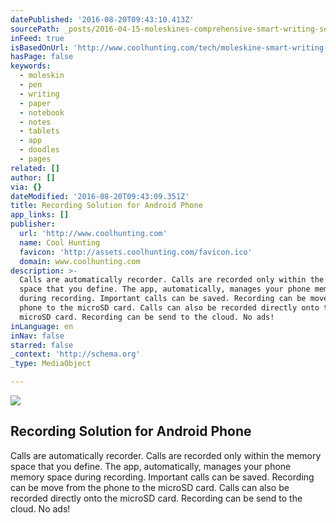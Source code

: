 ```yaml
---
datePublished: '2016-08-20T09:43:10.413Z'
sourcePath: _posts/2016-04-15-moleskines-comprehensive-smart-writing-set.md
inFeed: true
isBasedOnUrl: 'http://www.coolhunting.com/tech/moleskine-smart-writing-set'
hasPage: false
keywords:
  - moleskin
  - pen
  - writing
  - paper
  - notebook
  - notes
  - tablets
  - app
  - doodles
  - pages
related: []
author: []
via: {}
dateModified: '2016-08-20T09:43:09.351Z'
title: Recording Solution for Android Phone
app_links: []
publisher:
  url: 'http://www.coolhunting.com'
  name: Cool Hunting
  favicon: 'http://assets.coolhunting.com/favicon.ico'
  domain: www.coolhunting.com
description: >-
  Calls are automatically recorder. Calls are recorded only within the memory
  space that you define. The app, automatically, manages your phone memory space
  during recording. Important calls can be saved. Recording can be move from the
  phone to the microSD card. Calls can also be recorded directly onto the
  microSD card. Recording can be send to the cloud. No ads! 
inLanguage: en
inNav: false
starred: false
_context: 'http://schema.org'
_type: MediaObject

---
```

<article style=""><img src="https://s3-us-west-2.amazonaws.com/the-grid-img/p/88246302c4146bab7671eb9fd40a7ff184af1b48.jpg" /><h1>Recording Solution for Android Phone</h1><p>Calls are automatically recorder. Calls are recorded only within the memory space that you define. The app, automatically, manages your phone memory space during recording. Important calls can be saved. Recording can be move from the phone to the microSD card. Calls can also be recorded directly onto the microSD card. Recording can be send to the cloud. No ads! </p></article>